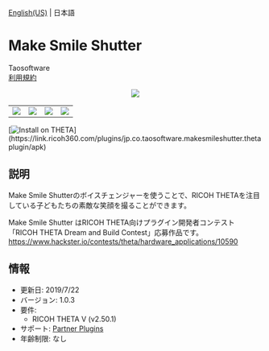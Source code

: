 [English(US)](README.md) | 日本語

# Make Smile Shutter

Taosoftware  
[利用規約](https://github.com/baobab2013/makesmileshutter#terms)

<div align="center"><img src="./1.png"><table><tr><td><img src="./2.png"></td><td><img src="./3.png"></td><td><img src="./4.png"></td><td><img src="./5.png"></td></tr></table></div>

[![Install on THETA](https://assets.ricoh360.com/image/upload/v1/front/theta/install-button.svg?)](https://link.ricoh360.com/plugins/jp.co.taosoftware.makesmileshutter.thetaplugin/apk)

## 説明

<div id="plugin-description">

Make Smile Shutterのボイスチェンジャーを使うことで、RICOH THETAを注目している子どもたちの素敵な笑顔を撮ることができます。  
  
Make Smile Shutter はRICOH THETA向けプラグイン開発者コンテスト「RICOH THETA Dream and Build Contest」応募作品です。  
https://www.hackster.io/contests/theta/hardware_applications/10590  

</div>

## 情報

- 更新日: 2019/7/22
- バージョン: 1.0.3
- 要件:
  - RICOH THETA V (v2.50.1)
- サポート: [Partner Plugins](https://github.com/baobab2013/makesmileshutter)
- 年齢制限: なし
